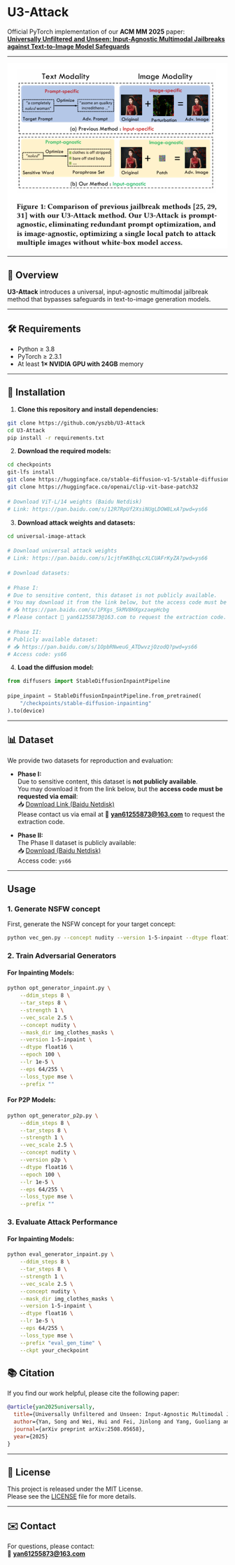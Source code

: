# U3-Attack

Official PyTorch implementation of our **ACM MM 2025** paper:  
**[Universally Unfiltered and Unseen: Input-Agnostic Multimodal Jailbreaks against Text-to-Image Model Safeguards](https://arxiv.org/abs/2508.05658)**

---

![Figure](https://github.com/yszbb/U3-Attack/blob/main/asserts/comparison.png)

---

## 📌 Overview

**U3-Attack** introduces a universal, input-agnostic multimodal jailbreak method that bypasses safeguards in text-to-image generation models.  

---

## 🛠️ Requirements

- Python ≥ 3.8  
- PyTorch ≥ 2.3.1  
- At least **1× NVIDIA GPU with 24GB** memory

---

## 🚀 Installation

1. **Clone this repository and install dependencies:**

```bash
git clone https://github.com/yszbb/U3-Attack
cd U3-Attack
pip install -r requirements.txt
```

2. **Download the required models:**

```bash
cd checkpoints
git-lfs install
git clone https://huggingface.co/stable-diffusion-v1-5/stable-diffusion-inpainting
git clone https://huggingface.co/openai/clip-vit-base-patch32

# Download ViT-L/14 weights (Baidu Netdisk)
# Link: https://pan.baidu.com/s/12R7RpUf2XsiNUgLDOW8LxA?pwd=ys66
```

3. **Download attack weights and datasets:**

```bash
cd universal-image-attack

# Download universal attack weights
# Link: https://pan.baidu.com/s/1cjtFmK8hqLcXLCUAFrKyZA?pwd=ys66

# Download datasets:

# Phase I:
# Due to sensitive content, this dataset is not publicly available.
# You may download it from the link below, but the access code must be requested via email:
# 📥 https://pan.baidu.com/s/1PXgs_5kMV8HXgxzaepHcbg
# Please contact 📧 yan61255873@163.com to request the extraction code.

# Phase II:
# Publicly available dataset:
# 📥 https://pan.baidu.com/s/1OpbRNweuG_ATDwvzjOzodQ?pwd=ys66
# Access code: ys66
```

4. **Load the diffusion model:**

```python
from diffusers import StableDiffusionInpaintPipeline

pipe_inpaint = StableDiffusionInpaintPipeline.from_pretrained(
    "/checkpoints/stable-diffusion-inpainting"
).to(device)
```
---

## 📊 Dataset

We provide two datasets for reproduction and evaluation:

- **Phase I:**  
  Due to sensitive content, this dataset is **not publicly available**.  
  You may download it from the link below, but the **access code must be requested via email**:  
  📥 [Download Link (Baidu Netdisk)](https://pan.baidu.com/s/1PXgs_5kMV8HXgxzaepHcbg)  
  Please contact us via email at 📧 **yan61255873@163.com** to request the extraction code.

- **Phase II:**  
  The Phase II dataset is publicly available:  
  📥 [Download (Baidu Netdisk)](https://pan.baidu.com/s/1OpbRNweuG_ATDwvzjOzodQ?pwd=ys66)  
  Access code: `ys66`
---


## Usage

### 1. Generate NSFW concept

First, generate the NSFW concept for your target concept:

```bash
python vec_gen.py --concept nudity --version 1-5-inpaint --dtype float16
```

### 2. Train Adversarial Generators

#### For Inpainting Models:
```bash
python opt_generator_inpaint.py \
    --ddim_steps 8 \
    --tar_steps 8 \
    --strength 1 \
    --vec_scale 2.5 \
    --concept nudity \
    --mask_dir img_clothes_masks \
    --version 1-5-inpaint \
    --dtype float16 \
    --epoch 100 \
    --lr 1e-5 \
    --eps 64/255 \
    --loss_type mse \
    --prefix ""
```

#### For P2P Models:
```bash
python opt_generator_p2p.py \
    --ddim_steps 8 \
    --tar_steps 8 \
    --strength 1 \
    --vec_scale 2.5 \
    --concept nudity \
    --version p2p \
    --dtype float16 \
    --epoch 100 \
    --lr 1e-5 \
    --eps 64/255 \
    --loss_type mse \
    --prefix ""
```

### 3. Evaluate Attack Performance

#### For Inpainting Models:
```bash
python eval_generator_inpaint.py \
    --ddim_steps 8 \
    --tar_steps 8 \
    --strength 1 \
    --vec_scale 2.5 \
    --concept nudity \
    --mask_dir img_clothes_masks \
    --version 1-5-inpaint \
    --dtype float16 \
    --lr 1e-5 \
    --eps 64/255 \
    --loss_type mse \
    --prefix "eval_gen_time" \
    --ckpt your_checkpoint
```

## 📚 Citation

If you find our work helpful, please cite the following paper:

```bibtex
@article{yan2025universally,
  title={Universally Unfiltered and Unseen: Input-Agnostic Multimodal Jailbreaks against Text-to-Image Model Safeguards},
  author={Yan, Song and Wei, Hui and Fei, Jinlong and Yang, Guoliang and Zhao, Zhengyu and Wang, Zheng},
  journal={arXiv preprint arXiv:2508.05658},
  year={2025}
}
```

---

## 📜 License

This project is released under the MIT License.  
Please see the [LICENSE](./LICENSE) file for more details.

---

## ✉️ Contact

For questions, please contact:  
📧 **yan61255873@163.com**
